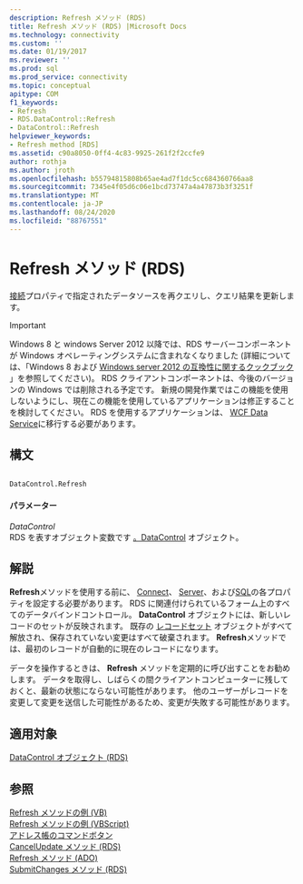 ```yaml
---
description: Refresh メソッド (RDS)
title: Refresh メソッド (RDS) |Microsoft Docs
ms.technology: connectivity
ms.custom: ''
ms.date: 01/19/2017
ms.reviewer: ''
ms.prod: sql
ms.prod_service: connectivity
ms.topic: conceptual
apitype: COM
f1_keywords:
- Refresh
- RDS.DataControl::Refresh
- DataControl::Refresh
helpviewer_keywords:
- Refresh method [RDS]
ms.assetid: c90a8050-0ff4-4c83-9925-261f2f2ccfe9
author: rothja
ms.author: jroth
ms.openlocfilehash: b55794815808b65ae4ad7f1dc5cc684360766aa8
ms.sourcegitcommit: 7345e4f05d6c06e1bcd73747a4a47873b3f3251f
ms.translationtype: MT
ms.contentlocale: ja-JP
ms.lasthandoff: 08/24/2020
ms.locfileid: "88767551"
---
```

# <a name="refresh-method-rds"></a>Refresh メソッド (RDS)
[接続](./connect-property-rds.md)プロパティで指定されたデータソースを再クエリし、クエリ結果を更新します。  
  
> [!IMPORTANT]
>  Windows 8 と windows Server 2012 以降では、RDS サーバーコンポーネントが Windows オペレーティングシステムに含まれなくなりました (詳細については、「Windows 8 および [Windows server 2012 の互換性に関するクックブック](https://www.microsoft.com/download/details.aspx?id=27416) 」を参照してください)。 RDS クライアントコンポーネントは、今後のバージョンの Windows では削除される予定です。 新規の開発作業ではこの機能を使用しないようにし、現在この機能を使用しているアプリケーションは修正することを検討してください。 RDS を使用するアプリケーションは、 [WCF Data Service](https://go.microsoft.com/fwlink/?LinkId=199565)に移行する必要があります。  
  
## <a name="syntax"></a>構文  
  
```  
  
DataControl.Refresh  
```  
  
#### <a name="parameters"></a>パラメーター  
 *DataControl*  
 RDS を表すオブジェクト変数です [。DataControl](./datacontrol-object-rds.md) オブジェクト。  
  
## <a name="remarks"></a>解説  
 **Refresh**メソッドを使用する前に、 [Connect](./connect-property-rds.md)、 [Server](./server-property-rds.md)、および[SQL](./sql-property.md)の各プロパティを設定する必要があります。 RDS に関連付けられているフォーム上のすべてのデータバインドコントロール。 **DataControl** オブジェクトには、新しいレコードのセットが反映されます。 既存の [レコードセット](../ado-api/recordset-object-ado.md) オブジェクトがすべて解放され、保存されていない変更はすべて破棄されます。 **Refresh**メソッドでは、最初のレコードが自動的に現在のレコードになります。  
  
 データを操作するときは、 **Refresh** メソッドを定期的に呼び出すことをお勧めします。 データを取得し、しばらくの間クライアントコンピューターに残しておくと、最新の状態にならない可能性があります。 他のユーザーがレコードを変更して変更を送信した可能性があるため、変更が失敗する可能性があります。  
  
## <a name="applies-to"></a>適用対象  
 [DataControl オブジェクト (RDS)](./datacontrol-object-rds.md)  
  
## <a name="see-also"></a>参照  
 [Refresh メソッドの例 (VB)](../ado-api/refresh-method-example-vb.md)   
 [Refresh メソッドの例 (VBScript)](./refresh-method-example-vbscript.md)   
 [アドレス帳のコマンドボタン](../../guide/remote-data-service/address-book-command-buttons.md)   
 [CancelUpdate メソッド (RDS)](./cancelupdate-method-rds.md)   
 [Refresh メソッド (ADO)](../ado-api/refresh-method-ado.md)   
 [SubmitChanges メソッド (RDS)](./submitchanges-method-rds.md)